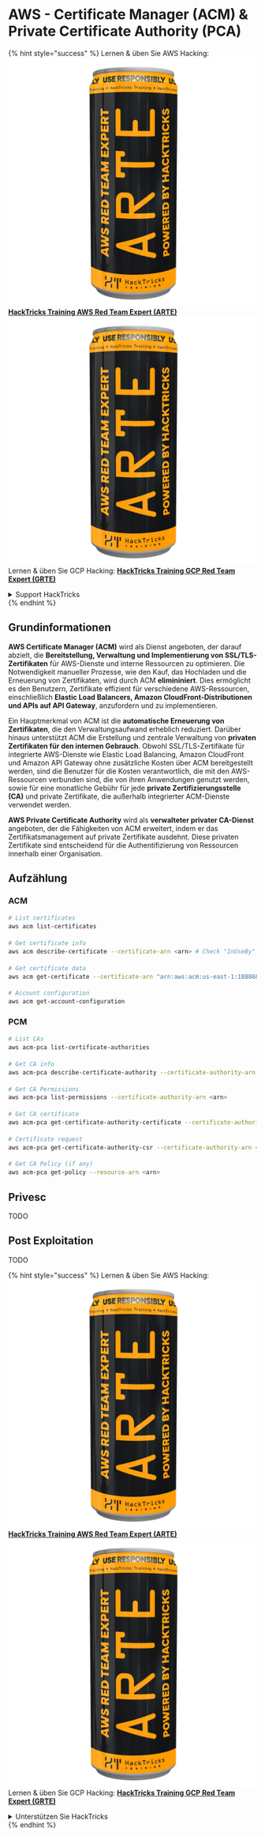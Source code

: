# AWS - Certificate Manager (ACM) & Private Certificate Authority (PCA)

{% hint style="success" %}
Lernen & üben Sie AWS Hacking:<img src="../../../.gitbook/assets/image (1) (1) (1).png" alt="" data-size="line">[**HackTricks Training AWS Red Team Expert (ARTE)**](https://training.hacktricks.xyz/courses/arte)<img src="../../../.gitbook/assets/image (1) (1) (1).png" alt="" data-size="line">\
Lernen & üben Sie GCP Hacking: <img src="../../../.gitbook/assets/image (2).png" alt="" data-size="line">[**HackTricks Training GCP Red Team Expert (GRTE)**<img src="../../../.gitbook/assets/image (2).png" alt="" data-size="line">](https://training.hacktricks.xyz/courses/grte)

<details>

<summary>Support HackTricks</summary>

* Überprüfen Sie die [**Abonnementpläne**](https://github.com/sponsors/carlospolop)!
* **Treten Sie der** 💬 [**Discord-Gruppe**](https://discord.gg/hRep4RUj7f) oder der [**Telegram-Gruppe**](https://t.me/peass) bei oder **folgen** Sie uns auf **Twitter** 🐦 [**@hacktricks\_live**](https://twitter.com/hacktricks_live)**.**
* **Teilen Sie Hacking-Tricks, indem Sie PRs an die** [**HackTricks**](https://github.com/carlospolop/hacktricks) und [**HackTricks Cloud**](https://github.com/carlospolop/hacktricks-cloud) GitHub-Repos senden.

</details>
{% endhint %}

## Grundinformationen

**AWS Certificate Manager (ACM)** wird als Dienst angeboten, der darauf abzielt, die **Bereitstellung, Verwaltung und Implementierung von SSL/TLS-Zertifikaten** für AWS-Dienste und interne Ressourcen zu optimieren. Die Notwendigkeit manueller Prozesse, wie den Kauf, das Hochladen und die Erneuerung von Zertifikaten, wird durch ACM **elimininiert**. Dies ermöglicht es den Benutzern, Zertifikate effizient für verschiedene AWS-Ressourcen, einschließlich **Elastic Load Balancers, Amazon CloudFront-Distributionen und APIs auf API Gateway**, anzufordern und zu implementieren.

Ein Hauptmerkmal von ACM ist die **automatische Erneuerung von Zertifikaten**, die den Verwaltungsaufwand erheblich reduziert. Darüber hinaus unterstützt ACM die Erstellung und zentrale Verwaltung von **privaten Zertifikaten für den internen Gebrauch**. Obwohl SSL/TLS-Zertifikate für integrierte AWS-Dienste wie Elastic Load Balancing, Amazon CloudFront und Amazon API Gateway ohne zusätzliche Kosten über ACM bereitgestellt werden, sind die Benutzer für die Kosten verantwortlich, die mit den AWS-Ressourcen verbunden sind, die von ihren Anwendungen genutzt werden, sowie für eine monatliche Gebühr für jede **private Zertifizierungsstelle (CA)** und private Zertifikate, die außerhalb integrierter ACM-Dienste verwendet werden.

**AWS Private Certificate Authority** wird als **verwalteter privater CA-Dienst** angeboten, der die Fähigkeiten von ACM erweitert, indem er das Zertifikatsmanagement auf private Zertifikate ausdehnt. Diese privaten Zertifikate sind entscheidend für die Authentifizierung von Ressourcen innerhalb einer Organisation.

## Aufzählung

### ACM
```bash
# List certificates
aws acm list-certificates

# Get certificate info
aws acm describe-certificate --certificate-arn <arn> # Check "InUseBy" to check which resources are using it

# Get certificate data
aws acm get-certificate --certificate-arn "arn:aws:acm:us-east-1:188868097724:certificate/865abced-82c9-43bf-b7d2-1f4948bf353d"

# Account configuration
aws acm get-account-configuration
```
### PCM
```bash
# List CAs
aws acm-pca list-certificate-authorities

# Get CA info
aws acm-pca describe-certificate-authority --certificate-authority-arn <arn>

# Get CA Permissions
aws acm-pca list-permissions --certificate-authority-arn <arn>

# Get CA certificate
aws acm-pca get-certificate-authority-certificate --certificate-authority-arn <arn>

# Certificate request
aws acm-pca get-certificate-authority-csr --certificate-authority-arn <arn>

# Get CA Policy (if any)
aws acm-pca get-policy --resource-arn <arn>
```
## Privesc

TODO

## Post Exploitation

TODO

{% hint style="success" %}
Lernen & üben Sie AWS Hacking:<img src="../../../.gitbook/assets/image (1) (1) (1).png" alt="" data-size="line">[**HackTricks Training AWS Red Team Expert (ARTE)**](https://training.hacktricks.xyz/courses/arte)<img src="../../../.gitbook/assets/image (1) (1) (1).png" alt="" data-size="line">\
Lernen & üben Sie GCP Hacking: <img src="../../../.gitbook/assets/image (2).png" alt="" data-size="line">[**HackTricks Training GCP Red Team Expert (GRTE)**<img src="../../../.gitbook/assets/image (2).png" alt="" data-size="line">](https://training.hacktricks.xyz/courses/grte)

<details>

<summary>Unterstützen Sie HackTricks</summary>

* Überprüfen Sie die [**Abonnementpläne**](https://github.com/sponsors/carlospolop)!
* **Treten Sie der** 💬 [**Discord-Gruppe**](https://discord.gg/hRep4RUj7f) oder der [**Telegram-Gruppe**](https://t.me/peass) bei oder **folgen** Sie uns auf **Twitter** 🐦 [**@hacktricks\_live**](https://twitter.com/hacktricks_live)**.**
* **Teilen Sie Hacking-Tricks, indem Sie PRs an die** [**HackTricks**](https://github.com/carlospolop/hacktricks) und [**HackTricks Cloud**](https://github.com/carlospolop/hacktricks-cloud) GitHub-Repos senden.

</details>
{% endhint %}

